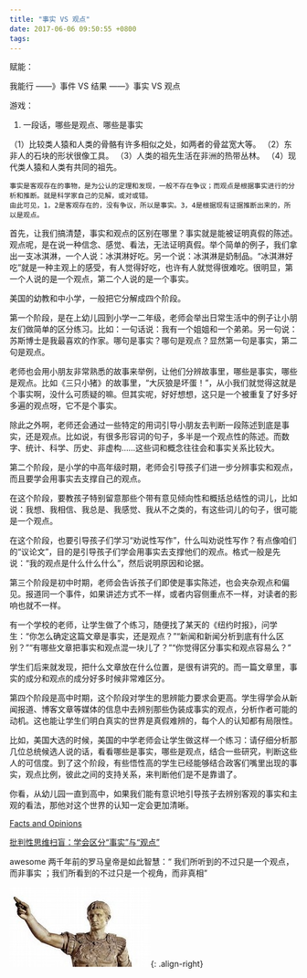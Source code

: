 ```yaml
---
title: "事实 VS 观点" 
date: 2017-06-06 09:50:55 +0800
tags: 
---
```


赋能：

我能行  ——》事件 VS 结果 ——》事实 VS 观点

游戏： 

1. 一段话，哪些是观点、哪些是事实

（1）比较类人猿和人类的骨骼有许多相似之处，如两者的骨盆宽大等。
（2）东非人的石块的形状很像工具。
（3）人类的祖先生活在非洲的热带丛林。
（4）现代类人猿和人类有共同的祖先。

```
事实是客观存在的事物，是为公认的定理和发现，一般不存在争议；而观点是根据事实进行的分析和推断。就是科学家自己的见解，或对或错。
由此可见，1，2是客观存在的，没有争议，所以是事实。3，4是根据现有证据推断出来的，所以是观点。
```

首先，让我们搞清楚，事实和观点的区别在哪里？事实就是能被证明真假的陈述。观点呢，是在说一种信念、感觉、看法，无法证明真假。举个简单的例子，我们拿出一支冰淇淋，一个人说：冰淇淋好吃。另一个说：冰淇淋是奶制品。“冰淇淋好吃”就是一种主观上的感受，有人觉得好吃，也许有人就觉得很难吃。很明显，第一个人说的是一个观点，第二个人说的是一个事实。

美国的幼教和中小学，一般把它分解成四个阶段。

第一个阶段，是在上幼儿园到小学一二年级，老师会举出日常生活中的例子让小朋友们做简单的区分练习。比如：一句话说：我有一个姐姐和一个弟弟。另一句说：苏斯博士是我最喜欢的作家。哪句是事实？哪句是观点？显然第一句是事实，第二句是观点。


老师也会用小朋友非常熟悉的故事来举例，让他们分辨故事里，哪些是事实，哪些是观点。比如《三只小猪》的故事里，“大灰狼是坏蛋！”，从小我们就觉得这就是个事实啊，没什么可质疑的嘛。但其实呢，好好想想，这只是一个被重复了好多好多遍的观点呀，它不是个事实。


除此之外啊，老师还会通过一些特定的用词引导小朋友去判断一段陈述到底是事实，还是观点。比如说，有很多形容词的句子，多半是一个观点性的陈述。而数字、统计、科学、历史、非虚构……这些词和概念往往会和事实关系比较大。


第二个阶段，是小学的中高年级时期，老师会引导孩子们进一步分辨事实和观点，而且要学会用事实去支撑自己的观点。


在这个阶段，要教孩子特别留意那些个带有意见倾向性和概括总结性的词儿，比如说：我想、我相信、我总是、我感觉、我从不之类的，有这些词儿的句子，很可能是一个观点。


在这个阶段，也要引导孩子们学习“劝说性写作”，什么叫劝说性写作？有点像咱们的“议论文”，目的是引导孩子们学会用事实去支撑他们的观点。格式一般是先说：“我的观点是什么什么什么”，然后说明原因和论据。


第三个阶段是初中时期，老师会告诉孩子们即使是事实陈述，也会夹杂观点和偏见。报道同一个事件，如果讲述方式不一样，或者内容侧重点不一样，对读者的影响也就不一样。


有一个学校的老师，让学生做了个练习，随便找了某天的《纽约时报》，问学生：“你怎么确定这篇文章是事实，还是观点？”“新闻和新闻分析到底有什么区别？”“有哪些文章把事实和观点混一块儿了？”“你觉得区分事实和观点容易么？”


学生们后来就发现，把什么文章放在什么位置，是很有讲究的。而一篇文章里，事实的成分和观点的成分好多时候非常难区分。


第四个阶段是高中时期，这个阶段对学生的思辨能力要求会更高。学生得学会从新闻报道、博客文章等媒体的信息中去辨别那些伪装成事实的观点，分析作者可能的动机。这也能让学生们明白真实的世界是真假难辨的，每个人的认知都有局限性。


比如，美国大选的时候，美国的中学老师会让学生做这样一个练习：请仔细分析那几位总统候选人说的话，看看哪些是事实，哪些是观点，结合一些研究，判断这些人的可信度。到了这个阶段，有些悟性高的学生已经能够结合政客们嘴里出现的事实，观点比例，彼此之间的支持关系，来判断他们是不是靠谱了。

你看，从幼儿园一直到高中，如果我们能有意识地引导孩子去辨别客观的事实和主观的看法，那他对这个世界的认知一定会更加清晰。

[Facts and Opinions](http://www.sohu.com/a/75948811_106412)

[批判性思维扫盲：学会区分“事实”与“观点”](http://www.360doc.com/content/14/0522/08/11490604_379819542.shtml)

awesome  两千年前的罗马皇帝是如此智慧：“ 我们所听到的不过只是一个观点，而非事实 ；我们所看到的不过只是一个视角，而非真相”

![king](../../assets/images/king.jpg){: .align-right}